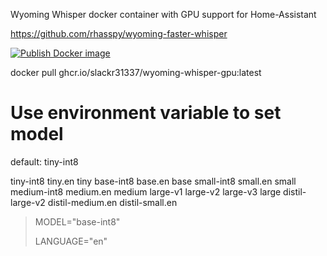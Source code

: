 Wyoming Whisper docker container with GPU support for Home-Assistant

https://github.com/rhasspy/wyoming-faster-whisper


[![Publish Docker image](https://github.com/slackr31337/wyoming-whisper-gpu/actions/workflows/docker-image.yml/badge.svg)](https://github.com/slackr31337/wyoming-whisper-gpu/actions/workflows/docker-image.yml)


docker pull ghcr.io/slackr31337/wyoming-whisper-gpu:latest


# Use environment variable to set model

default: tiny-int8

tiny-int8
tiny.en
tiny
base-int8
base.en
base
small-int8
small.en
small
medium-int8
medium.en
medium
large-v1
large-v2
large-v3
large
distil-large-v2
distil-medium.en
distil-small.en

> MODEL="base-int8"
>
> LANGUAGE="en"
>

